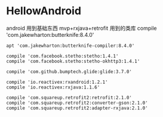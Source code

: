 # HellowAndroid
android 用到基础东西 mvp+rxjava+retrofit
用到的类库
    compile 'com.jakewharton:butterknife:8.4.0'

    apt 'com.jakewharton:butterknife-compiler:8.4.0'

    compile 'com.facebook.stetho:stetho:1.4.1'
    compile 'com.facebook.stetho:stetho-okhttp3:1.4.1'

    compile 'com.github.bumptech.glide:glide:3.7.0'

    compile 'io.reactivex:rxandroid:1.2.1'
    compile 'io.reactivex:rxjava:1.1.6'

    compile 'com.squareup.retrofit2:retrofit:2.1.0'
    compile 'com.squareup.retrofit2:converter-gson:2.1.0'
    compile 'com.squareup.retrofit2:adapter-rxjava:2.1.0'